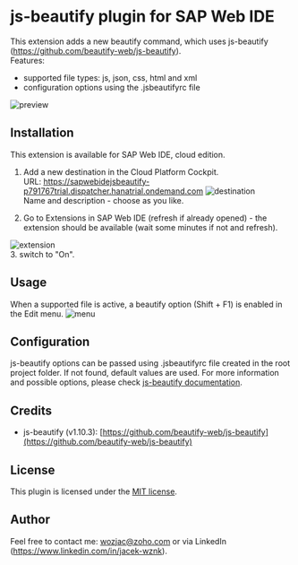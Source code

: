 # js-beautify plugin for SAP Web IDE
This extension adds a new beautify command, which uses js-beautify (https://github.com/beautify-web/js-beautify).  
Features:
- supported file types: js, json, css, html and xml 
- configuration options using the .jsbeautifyrc file

![preview](http://public_repo.vipserv.org/images/beautify/screen1.gif)

## Installation
This extension is available for SAP Web IDE, cloud edition.

1. Add a new destination in the Cloud Platform Cockpit.  
URL: https://sapwebidejsbeautify-p791767trial.dispatcher.hanatrial.ondemand.com
![destination](http://public_repo.vipserv.org/images/beautify/screen2.png)  
Name and description - choose as you like.

2. Go to Extensions in SAP Web IDE (refresh if already opened) - the extension should be available 
(wait some minutes if not and refresh). 

![extension](http://public_repo.vipserv.org/images/beautify/screen3.png)  
3. switch to "On".

## Usage
When a supported file is active, a beautify option (Shift + F1) is enabled in the Edit menu. 
![menu](http://public_repo.vipserv.org/images/beautify/screen4.png)

## Configuration
js-beautify options can be passed using .jsbeautifyrc file created in the root project folder. If not found, default values are used. 
For more information and possible options, please check [js-beautify documentation](https://github.com/beautify-web/js-beautify#options).

## Credits
- js-beautify (v1.10.3): [https://github.com/beautify-web/js-beautify](https://github.com/beautify-web/js-beautify)

## License
This plugin is licensed under the [MIT license](http://opensource.org/licenses/MIT).

## Author
Feel free to contact me: wozjac@zoho.com or via LinkedIn (https://www.linkedin.com/in/jacek-wznk).
